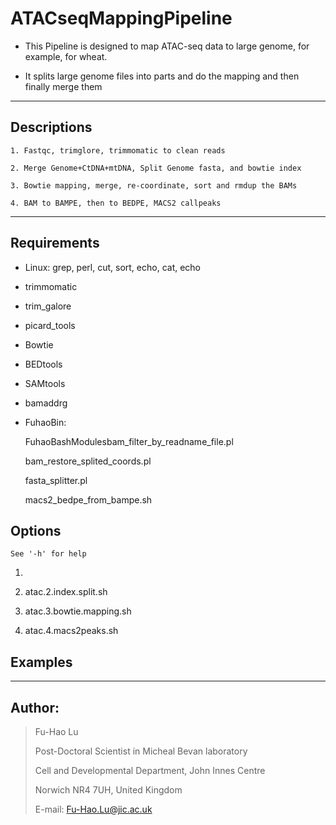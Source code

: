 # ATACseqMappingPipeline

*    This Pipeline is designed to map ATAC-seq data to large genome, for example, for wheat.

*    It splits large genome files into parts and do the mapping and then finally merge them

---

## Descriptions

    1. Fastqc, trimglore, trimmomatic to clean reads

    2. Merge Genome+CtDNA+mtDNA, Split Genome fasta, and bowtie index

    3. Bowtie mapping, merge, re-coordinate, sort and rmdup the BAMs

    4. BAM to BAMPE, then to BEDPE, MACS2 callpeaks

---

## Requirements

* Linux: grep, perl, cut, sort, echo, cat, echo

* trimmomatic

* trim_galore

* picard_tools

* Bowtie

* BEDtools

* SAMtools

* bamaddrg

* FuhaoBin: 

    FuhaoBashModulesbam_filter_by_readname_file.pl

    bam_restore_splited_coords.pl

    fasta_splitter.pl

    macs2_bedpe_from_bampe.sh


## Options

    See '-h' for help

1. 

2. atac.2.index.split.sh

3. atac.3.bowtie.mapping.sh

4. atac.4.macs2peaks.sh


## Examples

---

## Author:
>
>  Fu-Hao Lu
>
>  Post-Doctoral Scientist in Micheal Bevan laboratory
>
>  Cell and Developmental Department, John Innes Centre
>
>  Norwich NR4 7UH, United Kingdom
>
>  E-mail: Fu-Hao.Lu@jic.ac.uk
